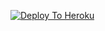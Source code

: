 [![Deploy To Heroku](https://www.herokucdn.com/deploy/button.svg)](https://heroku.com/deploy/?template=https://github.com/aloneboy121/txtdon)


